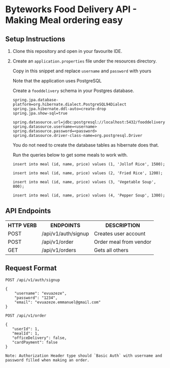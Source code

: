 # Byteworks Food Delivery API - Making Meal ordering easy

## Setup Instructions

1. Clone this repository and open in your favourite IDE.

2. Create an `application.properties` file under the resources directory.

    Copy in this snippet and replace `username` and `password` with yours

    Note that the application uses PostgreSQL

    Create a `fooddelivery` schema in your Postgres database.


   ```
   spring.jpa.database-platform=org.hibernate.dialect.PostgreSQL94Dialect
   spring.jpa.hibernate.ddl-auto=create-drop
   spring.jpa.show-sql=true
   
   spring.datasource.url=jdbc:postgresql://localhost:5432/fooddelivery
   spring.datasource.username=<username>
   spring.datasource.password=<password>
   spring.datasource.driver-class-name=org.postgresql.Driver
   ```
   
   You do not need to create the database tables as hibernate does that.
   
   Run the queries below to get some meals to work with.
   
       
   ```
   insert into meal (id, name, price) values (1, 'Jollof Rice', 1500);
   
   insert into meal (id, name, price) values (2, 'Fried Rice', 1200);
   
   insert into meal (id, name, price) values (3, 'Vegetable Soup', 800);
   
   insert into meal (id, name, price) values (4, 'Pepper Soup', 1300);
   ```

## API Endpoints

<table>
<tr><th>HTTP VERB</th><th>ENDPOINTS</th><th>DESCRIPTION</th></tr>
<tr><td>POST</td><td>/api/v1/auth/signup</td><td>Creates user account</td></tr>
<tr><td>POST</td><td>/api/v1/order</td><td>Order meal from vendor</td></tr>
<tr><td>GET</td><td>/api/v1/orders</td><td>Gets all others</td></tr>
</table>


## Request Format

    POST /api/v1/auth/signup
    
    {
       	"username": "evuazeze",
       	"password": "1234",
       	"email": "evuazeze.emmanuel@gmail.com"
    }
       
    POST /api/v1/order
    
    {
       "userId": 1,
       "mealId": 1,
       "officeDelivery": false,
       "cardPayment": false
    }
       
    Note: Authorization Header type should `Basic Auth` with username and password filled when making an order.
